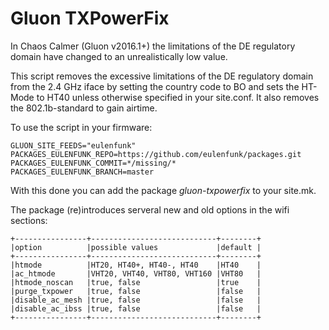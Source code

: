 Gluon TXPowerFix
================

In Chaos Calmer (Gluon v2016.1+) the limitations of the DE regulatory domain 
have changed to an unrealistically low value. 

This script removes the excessive limitations of the DE regulatory domain 
from the 2.4 GHz iface by setting the country code to BO and sets the HT-Mode 
to HT40 unless otherwise specified in your site.conf. It also removes the 
802.1b-standard to gain airtime. 

To use the script in your firmware:

```
GLUON_SITE_FEEDS="eulenfunk"
PACKAGES_EULENFUNK_REPO=https://github.com/eulenfunk/packages.git
PACKAGES_EULENFUNK_COMMIT=*/missing/*
PACKAGES_EULENFUNK_BRANCH=master
```

With this done you can add the package *gluon-txpowerfix* to your site.mk.

The package (re)introduces serveral new and old options in the wifi sections:

```
+----------------+----------------------------+--------+
|option          |possible values             |default |
+----------------+----------------------------+--------+
|htmode          |HT20, HT40+, HT40-, HT40    |HT40    |
|ac_htmode       |VHT20, VHT40, VHT80, VHT160 |VHT80   |
|htmode_noscan   |true, false                 |true    |
|purge_txpower   |true, false                 |false   |
|disable_ac_mesh |true, false                 |false   |
|disable_ac_ibss |true, false                 |false   |
+----------------+----------------------------+--------+
```
